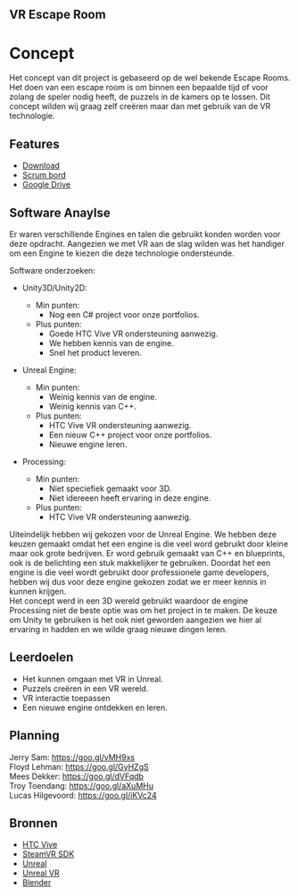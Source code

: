 ## VR Escape Room
# Concept
Het concept van dit project is gebaseerd op de wel bekende Escape Rooms. Het doen van een escape room is om binnen een bepaalde tijd of voor zolang de speler nodig heeft, de puzzels in de kamers op te lossen. Dit concept wilden wij graag zelf creëren maar dan met gebruik van de VR technologie.

## Features
- [Download](#)
- [Scrum bord](https://trello.com/b/iGUaK3D1/escape-room)
- [Google Drive](https://drive.google.com/drive/folders/1w6mgLQfdEXGyFdfsNvgBH8BgY62dEuIK?usp=sharing)

## Software Anaylse 
Er waren verschillende Engines en talen die gebruikt konden worden voor deze opdracht. Aangezien we met VR aan de slag wilden was het handiger om een Engine te kiezen die deze technologie ondersteunde.

 Software onderzoeken:
- Unity3D/Unity2D:
	- Min punten:
		- Nog een C# project voor onze portfolios.
	- Plus punten:
		- Goede HTC Vive VR ondersteuning aanwezig.
   		- We hebben kennis van de engine.
    	- Snel het product leveren.
    
- Unreal Engine:
	- Min punten:
		- Weinig kennis van de engine.
		- Weinig kennis van C++.
	- Plus punten:
		- HTC Vive VR ondersteuning aanwezig.
    	- Een nieuw C++ project voor onze portfolios.
    	- Nieuwe engine leren.
    
- Processing:
  	- Min punten:
		- Niet speciefiek gemaakt voor 3D.
		- Niet idereeen heeft ervaring in deze engine.
  	- Plus punten:
		- HTC Vive VR ondersteuning aanwezig.

Uiteindelijk hebben wij gekozen voor de Unreal Engine. We hebben deze keuzen gemaakt omdat het een engine is die veel word gebruikt door kleine maar ook grote bedrijven. Er word gebruik gemaakt van C++ en blueprints, ook is de belichting een stuk makkelijker te gebruiken. Doordat het een engine is die veel wordt gebruikt door professionele game developers, hebben wij dus voor deze engine gekozen zodat we er meer kennis in kunnen krijgen.<br>
Het concept werd in een 3D wereld gebruikt waardoor de engine Processing niet de beste optie was om het project in te maken. De keuze om Unity te gebruiken is het ook niet geworden aangezien we hier al ervaring in hadden en we wilde graag nieuwe dingen leren.
 

## Leerdoelen 
- Het kunnen omgaan met VR in Unreal.
- Puzzels creëren in een VR wereld.
- VR interactie toepassen
- Een nieuwe engine ontdekken en leren.

## Planning 
Jerry Sam:        https://goo.gl/vMH9xs<br>
Floyd Lehman:     https://goo.gl/GyHZgS<br>
Mees Dekker:      https://goo.gl/dVFqdb<br>
Troy Toendang:    https://goo.gl/aXuMHu<br>
Lucas Hilgevoord: https://goo.gl/iKVc24<br>

## Bronnen
- [HTC Vive](https://www.vive.com/eu/)
- [SteamVR SDK](https://github.com/ValveSoftware/steamvr_unity_plugin/releases/tag/1.2.3)
- [Unreal](https://www.unrealengine.com)
- [Unreal VR](https://www.unrealengine.com/en-US/vr)
- [Blender](https://www.blender.org/)

